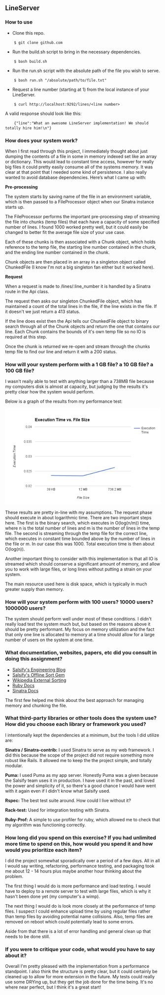 ## LineServer

### How to use

* Clone this repo.

```
	$ git clone github.com	
```

* Run the build.sh script to bring in the necessary dependencies.

```
	$ bash build.sh
```

* Run the run.sh script with the absolute path of the file you wish to serve.

```
	$ bash run.sh "/absolute/path/to/file.txt"
```

* Request a line number (starting at 1) from the local instance of your LineServer.

```
	$ curl http://localhost:9292/lines/<line number>
``` 

A valid response should look like this:

```
	{"line":"What an awesome LineServer implementation! We should totally hire him!\n"}
```

### How does your system work?

When I first read through this project, I immediately thought about just dumping the contents of a file in some in memory indexed set like an array or dictionary. This would lead to constant time access, however for really big files it could pretty easily consume all of the systems memory. It was clear at that point that I needed some kind of persistence. I also really wanted to avoid database dependencies. Here’s what I came up with:

**Pre-processing**

The system starts by saving name of the file in an environment variable, which is then passed to a FileProcessor object when our Sinatra instance starts up.

The FileProcessor performs the important pre-processing step of streaming the file into chunks (temp files) that each have a capacity of some specified number of lines. I found 1000 worked pretty well, but it could easily be changed to better fit the average file size of your use case.

Each of these chunks is then associated with a Chunk object, which holds reference to the temp file, the starting line number contained in the chunk, and the ending line number contained in the chunk.

Chunk objects are then placed in an array in a singleton object called ChunkedFile (I know I'm not a big singleton fan either but it worked here).

**Request**

When a request is made to /lines/:line_number it is handled by a Sinatra route in the Api class.

The request then asks our singleton ChunkedFile object, which has maintained a count of the total lines in the file, if the line exists in the file. If it doesn't we just return a 413 status.

If the line does exist then the Api tells our ChunkedFile object to binary search through all of the Chunk objects and return the one that contains our line. Each Chunk contains the bounds of it's own temp file so no IO is required at this step.

Once the chunk is returned we re-open and stream through the chunks temp file to find our line and return it with a 200 status.

### How will your system perform with a 1 GB file? a 10 GB file? a 100 GB file?

I wasn't really able to test with anything larger than a 738MB file because my computers disk is almost at capacity, but judging by the results it's pretty clear how the system would perform. 

Below is a graph of the results from my performance test:

![Performance Graph](https://github.com/johncosch/LineServer/blob/master/complexity_chart.png)

These results are pretty in-line with my assumptions. The request phase should execute in about logarithmic time. There are two important steps here. The first is the binary search, which executes in O(log(n/m)) time, where n is the total number of lines and m is the number of lines in the temp file. The second is streaming through the temp file for the correct line, which executes in constant time bounded above by the number of lines in the file or m. In our case this was 1000. Total execution time is then about O(log(n)).

Another important thing to consider with this implementation is that all IO is streamed which should conserve a significant amount of memory, and allow you to work with large files, or long lines without putting a strain on your system. 

The main resource used here is disk space, which is typically in much greater supply than memory.

### How will your system perform with 100 users? 10000 users? 1000000 users?

The system should perform well under most of these conditions. I didn't really load test the system much but, but based on the reasons above it should be pretty performant. My focus on memory utilization and the fact that only one line is allocated to memory at a time should allow for a large number of users on the system at one time. 

### What documentation, websites, papers, etc did you consult in doing this assignment?

- [Salsify's Engineering Blog](http://blog.salsify.com/engineering)
- [Salsify's Offline Sort Gem](https://github.com/salsify/offline-sort)
- [Wikipedia External Sorting](https://en.wikipedia.org/wiki/External_sorting)
- [Ruby Docs](http://ruby-doc.org/)
- [Sinatra Docs](http://www.sinatrarb.com/)

The first few helped me think about the best approach for managing memory and chunking the file. 

### What third-party libraries or other tools does the system use? How did you choose each library or framework you used?

I intentionally kept the dependencies at a minimum, but the tools I did utilize are:

**Sinatra / Sinatra-contrib:**
I used Sinatra to serve as my web framework. I did this because the scope of the project did not require something more robust like Rails. It allowed me to keep the the project simple, and totally modular.

**Puma:** 
I used Puma as my app server. Honestly Puma was a given because the Salsify team uses it in production. I have used it in the past, and loved the power and simplicity of it, so there's a good chance I would have went with it again even if I didn't know what Salsify used.  

**Rspec:** 
The best test suite around. How could I live without it?

**Rack-test:**
Used for integration testing with Sinatra.

**Ruby-Prof:**
A simple to use profiler for ruby, which allowed me to check that my algorithm was functioning correctly.

### How long did you spend on this exercise? If you had unlimited more time to spend on this, how would you spend it and how would you prioritize each item?

I did the project somewhat sporadically over a period of a few days. All in all I would say writing, refactoring, performance testing, and packaging took me about 12 - 14 hours plus maybe another hour thinking about the problem. 

The first thing I would do is more performance and load testing. I would have to deploy to a remote server to test with large files, which is why it hasn't been done yet (my computer's a wimp).

The next thing I would do is look more closely at the performance of temp files. I suspect I could enhance upload time by using regular files rather than temp files by avoiding potential name collisions. Also, temp files are removed on reboot which could potentially lead to some errors. 

Aside from that there is a lot of error handling and general clean up that needs to be done still. 

### If you were to critique your code, what would you have to say about it?

Overall I'm pretty pleased with the implementation from a performance standpoint. I also think the structure is pretty clear, but it could certainly be cleaned up to allow for more extension in the future. My tests could really use some DRYing up, but they get the job done for the time being. It's no where near perfect, but I think it's a great start! 

